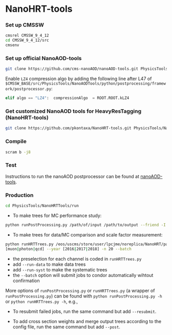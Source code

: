 # NanoHRT-tools

### Set up CMSSW

```bash
cmsrel CMSSW_9_4_12
cd CMSSW_9_4_12/src
cmsenv
```

### Set up official NanoAOD-tools

```bash
git clone https://github.com/cms-nanoAOD/nanoAOD-tools.git PhysicsTools/NanoAODTools
```

Enable `LZ4` compression algo by adding the following line after L47 of `$CMSSW_BASE/src/PhysicsTools/NanoAODTools/python/postprocessing/framework/postprocessor.py`:

```python
elif algo == "LZ4":  compressionAlgo  = ROOT.ROOT.kLZ4
```

### Get customized NanoAOD tools for HeavyResTagging (NanoHRT-tools)

```bash
git clone https://github.com/pkontaxa/NanoHRT-tools.git PhysicsTools/NanoHRTTools
```

### Compile

```bash
scram b -j8
```

### Test

Instructions to run the nanoAOD postprocessor can be found at [nanoAOD-tools](https://github.com/cms-nanoAOD/nanoAOD-tools#nanoaod-tools). 

### Production

```bash
cd PhysicsTools/NanoHRTTools/run
```

 - To make trees for MC performance study:

```bash
python runPostProcessing.py /path/of/input /path/to/output --friend -I PhysicsTools.NanoHRTTools.producers.hrtMCTreeProducer hrtMCTree
```

 - To make trees for data/MC comparison and scale factor measurement:

```bash
python runHRTTrees.py /eos/uscms/store/user/lpcjme/noreplica/NanoHRT/path/to/input /path/to/output --channel 
[muon|photon|qcd] --year [2016|2017|2018] -n 20 --batch
```

  - the preselection for each channel is coded in `runHRTTrees.py`
  - add `--run-data` to make data trees
  - add `--run-syst` to make the systematic trees
  - the `--batch` option will submit jobs to condor automatically wihtout confirmation
     
More options of `runPostProcessing.py` or `runHRTTrees.py` (a wrapper of `runPostProcessing.py`) can be found with `python runPostProcessing.py -h` or `python runHRTTrees.py -h`, e.g.,

 - To resubmit failed jobs, run the same command but add `--resubmit`.

 - To add cross section weights and merge output trees according to the config file, run the same command but add `--post`.

